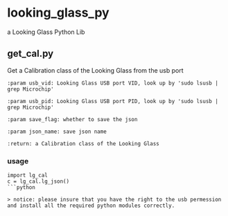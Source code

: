 # looking_glass_py
a Looking Glass Python Lib

## get_cal.py
Get a Calibration class of the Looking Glass from the usb port

    :param usb_vid: Looking Glass USB port VID, look up by 'sudo lsusb | grep Microchip'
    
    :param usb_pid: Looking Glass USB port PID, look up by 'sudo lsusb | grep Microchip'
    
    :param save_flag: whether to save the json
    
    :param json_name: save json name
    
    :return: a Calibration class of the Looking Glass

### usage

```
import lg_cal
c = lg_cal.lg_json()
```python

> notice: please insure that you have the right to the usb permession and install all the required python modules correctly.
